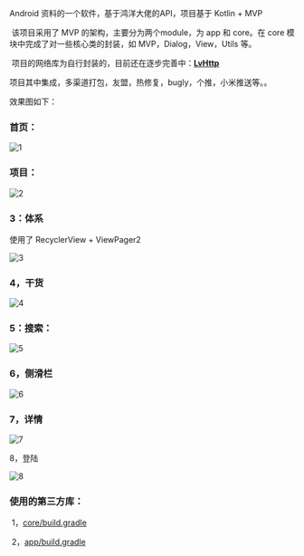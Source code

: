 Android 资料的一个软件，基于鸿洋大佬的API，项目基于 Kotlin + MVP

​	该项目采用了 MVP 的架构，主要分为两个module，为 app 和 core。在 core 模块中完成了对一些核心类的封装，如 MVP，Dialog，View，Utils 等。

​	项目的网络库为自行封装的，目前还在逐步完善中：**[LvHttp](https://github.com/LvKang-insist/LvHttp)**

​	项目其中集成，多渠道打包，友盟，热修复，bugly，个推，小米推送等。。

效果图如下：

### 首页：

![1](https://github.com/LvKang-insist/WanAndroid/blob/master/README.assets/1.png)

### 项目：

![2](README.assets/2.png)

### 3：体系

使用了 RecyclerView + ViewPager2

![3](README.assets/3.png)

### 4，干货

![4](README.assets/4.png)

### 5：搜索：

![5](README.assets/5.png)

### 6，侧滑栏

![6](README.assets/6.png)

### 7，详情

![7](README.assets/7.png)

8，登陆

![8](README.assets/8.png)

### 使用的第三方库：

​	1，[core/build.gradle](https://github.com/LvKang-insist/WanAndroid/blob/master/core/build.gradle)

​	2，[app/build.gradle](https://github.com/LvKang-insist/WanAndroid/blob/master/app/build.gradle)
